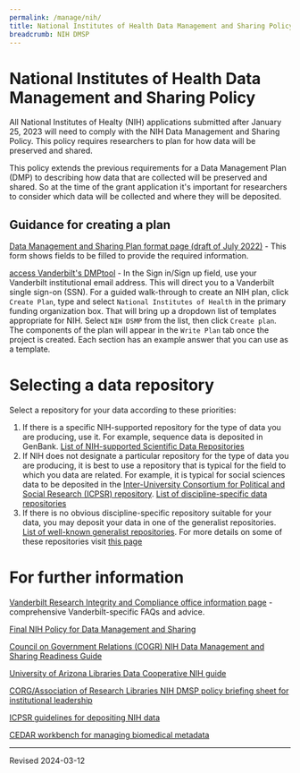 ```yaml
---
permalink: /manage/nih/
title: National Institutes of Health Data Management and Sharing Policy
breadcrumb: NIH DMSP
---
```


# National Institutes of Health Data Management and Sharing Policy

All National Institutes of Healty (NIH) applications submitted after January 25, 2023 will need to comply with the NIH Data Management and Sharing Policy. This policy requires researchers to plan for how data will be preserved and shared.

This policy extends the previous requirements for a Data Management Plan (DMP) to describing how data that are collected will be preserved and shared. So at the time of the grant application it's important for researchers to consider which data will be collected and where they will be deposited. 

## Guidance for creating a plan

[Data Management and Sharing Plan format page (draft of July 2022)](https://grants.nih.gov/sites/default/files/DMS-Plan-blank-format-page.pdf) - This form shows fields to be filled to provide the required information.

[access Vanderbilt's DMPtool](https://dmptool.org/) - In the Sign in/Sign up field, use your Vanderbilt institutional email address. This will direct you to a Vanderbilt single sign-on (SSN). For a guided walk-through to create an NIH plan, click `Create Plan`, type and select `National Institutes of Health` in the primary funding organization box. That will bring up a dropdown list of templates appropriate for NIH. Select `NIH DSMP` from the list, then click `Create plan`. The components of the plan will appear in the `Write Plan` tab once the project is created. Each section has an example answer that you can use as a template.

# Selecting a data repository

Select a repository for your data according to these priorities:

1. If there is a specific NIH-supported repository for the type of data you are producing, use it. For example, sequence data is deposited in GenBank. [List of NIH-supported Scientific Data Repositories](https://sharing.nih.gov/data-management-and-sharing-policy/sharing-scientific-data/repositories-for-sharing-scientific-data)
2. If NIH does not designate a particular repository for the type of data you are producing, it is best to use a repository that is typical for the field to which you data are related. For example, it is typical for social sciences data to be deposited in the [Inter-University Consortium for Political and Social Research (ICPSR) repository](https://www.icpsr.umich.edu/web/pages/). [List of discipline-specific data repositories](https://www.nature.com/sdata/policies/repositories)
3. If there is no obvious discipline-specific repository suitable for your data, you may deposit your data in one of the generalist repositories. [List of well-known generalist repositories](https://sharing.nih.gov/data-management-and-sharing-policy/sharing-scientific-data/generalist-repositories). For more details on some of these repositories visit [this page](../repository/)



# For further information

[Vanderbilt Research Integrity and Compliance office information page](https://www.vanderbilt.edu/researchintegrityandcompliance/nih-data-management-and-sharing-plans/) - comprehensive Vanderbilt-specific FAQs and advice.

[Final NIH Policy for Data Management and Sharing](https://grants.nih.gov/grants/guide/notice-files/NOT-OD-21-013.html)

[Council on Government Relations (COGR) NIH Data Management and Sharing Readiness Guide](https://www.cogr.edu/cogrs-nih-data-management-and-sharing-readiness-guide)

[University of Arizona Libraries Data Cooperative NIH guide](https://data.library.arizona.edu/data-management/nih-data-management-sharing-policy-2023)

[CORG/Association of Research Libraries NIH DMSP policy briefing sheet for institutional leadership](https://www.arl.org/wp-content/uploads/2022/05/NIH-2023-Data-Management-and-Sharing-Policy-Briefing-Document.pdf)

[ICPSR guidelines for depositing NIH data](https://www.icpsr.umich.edu/web/deposit/cms/4254)

[CEDAR workbench for managing biomedical metadata](https://metadatacenter.org/)

----
Revised 2024-03-12
